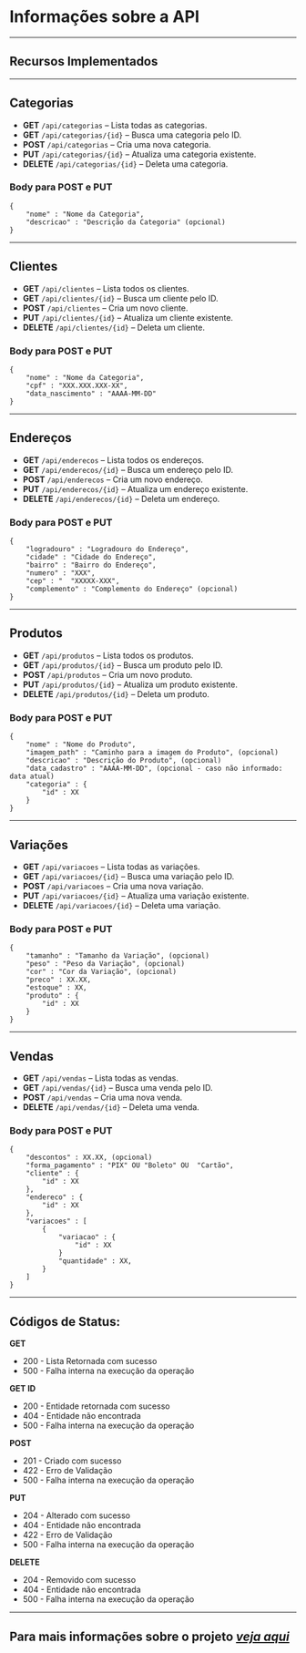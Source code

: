 # Informações sobre a API

---

## Recursos Implementados

---
## **Categorias**

- **GET** `/api/categorias` – Lista todas as categorias.
- **GET** `/api/categorias/{id}` – Busca uma categoria pelo ID.
- **POST** `/api/categorias` – Cria uma nova categoria.
- **PUT** `/api/categorias/{id}` – Atualiza uma categoria existente.
- **DELETE** `/api/categorias/{id}` – Deleta uma categoria.


### Body para  **POST** e **PUT**
``` 
{
    "nome" : "Nome da Categoria",
    "descricao" : "Descrição da Categoria" (opcional)
}
```
---
## **Clientes**

- **GET** `/api/clientes` – Lista todos os clientes.
- **GET** `/api/clientes/{id}` – Busca um cliente pelo ID.
- **POST** `/api/clientes` – Cria um novo cliente.
- **PUT** `/api/clientes/{id}` – Atualiza um cliente existente.
- **DELETE** `/api/clientes/{id}` – Deleta um cliente.

### Body para  **POST** e **PUT**
``` 
{
    "nome" : "Nome da Categoria",
    "cpf" : "XXX.XXX.XXX-XX",
    "data_nascimento" : "AAAA-MM-DD" 
}
``` 
---
## **Endereços**

- **GET** `/api/enderecos` – Lista todos os endereços.
- **GET** `/api/enderecos/{id}` – Busca um endereço pelo ID.
- **POST** `/api/enderecos` – Cria um novo endereço.
- **PUT** `/api/enderecos/{id}` – Atualiza um endereço existente.
- **DELETE** `/api/enderecos/{id}` – Deleta um endereço.

### Body para  **POST** e **PUT**
``` 
{
    "logradouro" : "Logradouro do Endereço",
    "cidade" : "Cidade do Endereço",
    "bairro" : "Bairro do Endereço",
    "numero" : "XXX",
    "cep" : "  "XXXXX-XXX",
    "complemento" : "Complemento do Endereço" (opcional)
}
``` 
---

## **Produtos**

- **GET** `/api/produtos` – Lista todos os produtos.
- **GET** `/api/produtos/{id}` – Busca um produto pelo ID.
- **POST** `/api/produtos` – Cria um novo produto.
- **PUT** `/api/produtos/{id}` – Atualiza um produto existente.
- **DELETE** `/api/produtos/{id}` – Deleta um produto.

### Body para  **POST** e **PUT**
``` 
{
    "nome" : "Nome do Produto",
    "imagem_path" : "Caminho para a imagem do Produto", (opcional)
    "descricao" : "Descrição do Produto", (opcional)
    "data_cadastro" : "AAAA-MM-DD", (opcional - caso não informado: data atual) 
    "categoria" : {
        "id" : XX
    }
}
``` 
---

## **Variações**

- **GET** `/api/variacoes` – Lista todas as variações.
- **GET** `/api/variacoes/{id}` – Busca uma variação pelo ID.
- **POST** `/api/variacoes` – Cria uma nova variação.
- **PUT** `/api/variacoes/{id}` – Atualiza uma variação existente.
- **DELETE** `/api/variacoes/{id}` – Deleta uma variação.

### Body para  **POST** e **PUT**
``` 
{
    "tamanho" : "Tamanho da Variação", (opcional)
    "peso" : "Peso da Variação", (opcional)
    "cor" : "Cor da Variação", (opcional)
    "preco" : XX.XX,  
    "estoque" : XX,  
    "produto" : {
        "id" : XX
    }
}
``` 

---

## **Vendas**

- **GET** `/api/vendas` – Lista todas as vendas.
- **GET** `/api/vendas/{id}` – Busca uma venda pelo ID.
- **POST** `/api/vendas` – Cria uma nova venda.
- **DELETE** `/api/vendas/{id}` – Deleta uma venda.

### Body para  **POST** e **PUT**
``` 
{
    "descontos" : XX.XX, (opcional)
    "forma_pagamento" : "PIX" OU "Boleto" OU  "Cartão", 
    "cliente" : {
        "id" : XX
    },
    "endereco" : {
        "id" : XX
    },
    "variacoes" : [
        {
            "variacao" : {
                "id" : XX
            }
            "quantidade" : XX,
        }
    ]
}
``` 

---

## Códigos de Status:

**GET**
- 200 - Lista Retornada com sucesso
- 500 - Falha interna na execução da operação

**GET ID** 
- 200 - Entidade retornada com sucesso
- 404 - Entidade não encontrada 
- 500 - Falha interna na execução da operação

**POST** 
- 201 - Criado com sucesso
- 422 - Erro de Validação
- 500 - Falha interna na execução da operação

**PUT**
- 204 - Alterado com sucesso
- 404 - Entidade não encontrada
- 422 - Erro de Validação
- 500 - Falha interna na execução da operação

**DELETE**
- 204 - Removido com sucesso
- 404 - Entidade não encontrada
- 500 - Falha interna na execução da operação

---
Para mais informações sobre o projeto *[veja aqui](/README.md)*
---